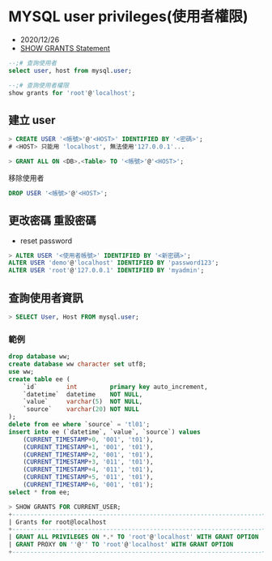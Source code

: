 # MYSQL user privileges(使用者權限)

- 2020/12/26
- [SHOW GRANTS Statement](https://dev.mysql.com/doc/refman/8.0/en/show-grants.html)



```sql
--;# 查詢使用者
select user, host from mysql.user;

--;# 查詢使用者權限
show grants for 'root'@'localhost';
```



## 建立 user
```sql
> CREATE USER '<帳號>'@'<HOST>' IDENTIFIED BY '<密碼>';
# <HOST> 只能用 'localhost', 無法使用'127.0.0.1'...

> GRANT ALL ON <DB>.<Table> TO '<帳號>'@'<HOST>';
```



移除使用者
```sql
DROP USER '<帳號>'@'<HOST>';
```


## 更改密碼 重設密碼

- reset password

```sql
> ALTER USER '<使用者帳號>' IDENTIFIED BY '<新密碼>';
ALTER USER 'demo'@'localhost' IDENTIFIED BY 'password123';
ALTER USER 'root'@'127.0.0.1' IDENTIFIED BY 'myadmin';
```


## 查詢使用者資訊
```sql
> SELECT User, Host FROM mysql.user;
```



### 範例
```sql
drop database ww;
create database ww character set utf8;
use ww;
create table ee (
    `id`        int         primary key auto_increment,
    `datetime`  datetime    NOT NULL,
    `value`     varchar(5)  NOT NULL,
    `source`    varchar(20) NOT NULL
);
delete from ee where `source` = 'tl01';
insert into ee (`datetime`, `value`, `source`) values
    (CURRENT_TIMESTAMP+0, '001', 't01'),
    (CURRENT_TIMESTAMP+1, '001', 't01'),
    (CURRENT_TIMESTAMP+2, '001', 't01'),
    (CURRENT_TIMESTAMP+3, '011', 't01'),
    (CURRENT_TIMESTAMP+4, '011', 't01'),
    (CURRENT_TIMESTAMP+5, '011', 't01'),
    (CURRENT_TIMESTAMP+6, '001', 't01');
select * from ee;
```

```sql
> SHOW GRANTS FOR CURRENT_USER;
+---------------------------------------------------------------------+
| Grants for root@localhost                                           |
+---------------------------------------------------------------------+
| GRANT ALL PRIVILEGES ON *.* TO 'root'@'localhost' WITH GRANT OPTION |
| GRANT PROXY ON ''@'' TO 'root'@'localhost' WITH GRANT OPTION        |
+---------------------------------------------------------------------+
```
